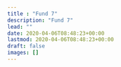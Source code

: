 ```yaml
---
title : "Fund 7"
description: "Fund 7"
lead: ""
date: 2020-04-06T08:48:23+00:00
lastmod: 2020-04-06T08:48:23+00:00
draft: false
images: []
---
```

